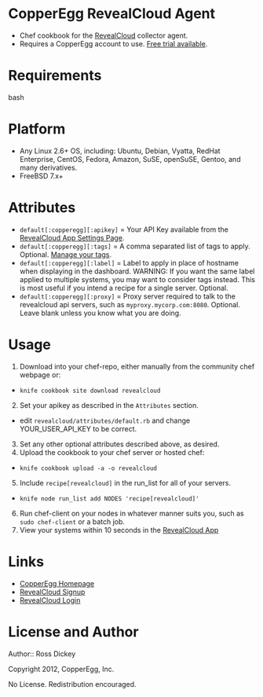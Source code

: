 CopperEgg RevealCloud Agent
===========
* Chef cookbook for the [RevealCloud](http://www.copperegg.com/product/revealcloud/) collector agent.
* Requires a CopperEgg account to use.  [Free trial available](https://app.copperegg.com/signup).

Requirements
============
bash

Platform
========
* Any Linux 2.6+ OS, including: Ubuntu, Debian, Vyatta, RedHat Enterprise, CentOS, Fedora, Amazon, SuSE, openSuSE, Gentoo, and many derivatives.
* FreeBSD 7.x+

Attributes
==========
* `default[:copperegg][:apikey]` = Your API Key available from the [RevealCloud App Settings Page](https://app.copperegg.com/#settings/site).
* `default[:copperegg][:tags]` = A comma separated list of tags to apply.  Optional.  [Manage your tags](https://app.copperegg.com/#revealcloud/tags).
* `default[:copperegg][:label]` = Label to apply in place of hostname when displaying in the dashboard.  WARNING: If you want the same label applied to multiple systems, you may want to consider tags instead.  This is most useful if you intend a recipe for a single server.  Optional.
* `default[:copperegg][:proxy]` = Proxy server required to talk to the revealcloud api servers, such as `myproxy.mycorp.com:8080`.  Optional.  Leave blank unless you know what you are doing.

Usage
=====
1. Download into your chef-repo, either manually from the community chef webpage or:
* `knife cookbook site download revealcloud`
2. Set your apikey as described in the `Attributes` section.
* edit `revealcloud/attributes/default.rb` and change YOUR_USER_API_KEY to be correct.
3. Set any other optional attributes described above, as desired.
4. Upload the cookbook to your chef server or hosted chef:
* `knife cookbook upload -a -o revealcloud`
5. Include `recipe[revealcloud]` in the run_list for all of your servers.
* `knife node run_list add NODES 'recipe[revealcloud]'`
6. Run chef-client on your nodes in whatever manner suits you, such as `sudo chef-client` or a batch job.
7. View your systems within 10 seconds in the [RevealCloud App](https://app.copperegg.com/#revealcloud/overview)


Links
=====
* [CopperEgg Homepage](http://www.copperegg.com)
* [RevealCloud Signup](https://app.copperegg.com/signup)
* [RevealCloud Login](https://app.copperegg.com/login)

License and Author
==================
Author:: Ross Dickey

Copyright 2012, CopperEgg, Inc.

No License.  Redistribution encouraged.


